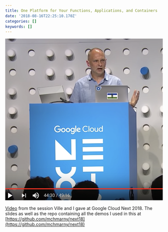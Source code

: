 ```yaml
---
title: One Platform for Your Functions, Applications, and Containers
date: '2018-08-16T22:25:10.170Z'
categories: []
keywords: []
---
```


![](/images/1__A20ivxIxdUlRxAkELSRo__g.png)

[Video](https://youtu.be/F4_2gxTtLaQ) from the session Ville and I gave at Google Cloud Next 2018. The slides as well as the repo containing all the demos I used in this at [https://github.com/mchmarny/next18](https://github.com/mchmarny/next18)